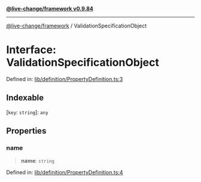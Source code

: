 [**@live-change/framework v0.9.84**](../README.md)

***

[@live-change/framework](../README.md) / ValidationSpecificationObject

# Interface: ValidationSpecificationObject

Defined in: [lib/definition/PropertyDefinition.ts:3](https://github.com/live-change/live-change-stack/blob/master/framework/framework/framework/framework/lib/definition/PropertyDefinition.ts#L3)

## Indexable

\[`key`: `string`\]: `any`

## Properties

### name

> **name**: `string`

Defined in: [lib/definition/PropertyDefinition.ts:4](https://github.com/live-change/live-change-stack/blob/master/framework/framework/framework/framework/lib/definition/PropertyDefinition.ts#L4)
